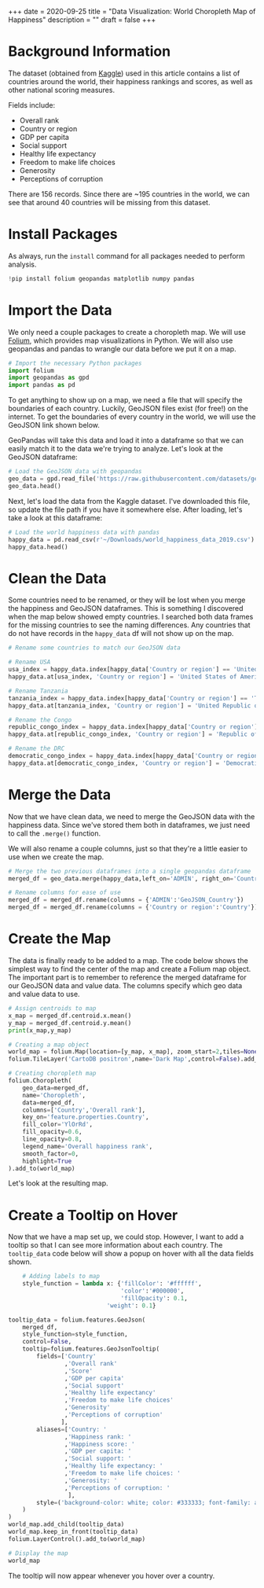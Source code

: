 +++
date = 2020-09-25
title = "Data Visualization: World Choropleth Map of Happiness"
description = ""
draft = false
+++

# Background Information

The dataset (obtained from
[Kaggle](https://www.kaggle.com/unsdsn/world-happiness)) used in this article
contains a list of countries around the world, their happiness rankings and
scores, as well as other national scoring measures.

Fields include:

-   Overall rank
-   Country or region
-   GDP per capita
-   Social support
-   Healthy life expectancy
-   Freedom to make life choices
-   Generosity
-   Perceptions of corruption

There are 156 records. Since there are ~195 countries in the world, we can see
that around 40 countries will be missing from this dataset.

# Install Packages

As always, run the `install` command for all packages needed to perform
analysis.

```python
!pip install folium geopandas matplotlib numpy pandas
```

# Import the Data

We only need a couple packages to create a choropleth map. We will use
[Folium](https://python-visualization.github.io/folium/), which provides map
visualizations in Python. We will also use geopandas and pandas to wrangle our
data before we put it on a map.

```python
# Import the necessary Python packages
import folium
import geopandas as gpd
import pandas as pd
```

To get anything to show up on a map, we need a file that will specify the
boundaries of each country. Luckily, GeoJSON files exist (for free!) on the
internet. To get the boundaries of every country in the world, we will use the
GeoJSON link shown below.

GeoPandas will take this data and load it into a dataframe so that we can easily
match it to the data we're trying to analyze. Let's look at the GeoJSON
dataframe:

```python
# Load the GeoJSON data with geopandas
geo_data = gpd.read_file('https://raw.githubusercontent.com/datasets/geo-countries/master/data/countries.geojson')
geo_data.head()
```

Next, let's load the data from the Kaggle dataset. I've downloaded this file, so
update the file path if you have it somewhere else. After loading, let's take a
look at this dataframe:

```python
# Load the world happiness data with pandas
happy_data = pd.read_csv(r'~/Downloads/world_happiness_data_2019.csv')
happy_data.head()
```

# Clean the Data

Some countries need to be renamed, or they will be lost when you merge the
happiness and GeoJSON dataframes. This is something I discovered when the map
below showed empty countries. I searched both data frames for the missing
countries to see the naming differences. Any countries that do not have records
in the `happy_data` df will not show up on the map.

```python
# Rename some countries to match our GeoJSON data

# Rename USA
usa_index = happy_data.index[happy_data['Country or region'] == 'United States']
happy_data.at[usa_index, 'Country or region'] = 'United States of America'

# Rename Tanzania
tanzania_index = happy_data.index[happy_data['Country or region'] == 'Tanzania']
happy_data.at[tanzania_index, 'Country or region'] = 'United Republic of Tanzania'

# Rename the Congo
republic_congo_index = happy_data.index[happy_data['Country or region'] == 'Congo (Brazzaville)']
happy_data.at[republic_congo_index, 'Country or region'] = 'Republic of Congo'

# Rename the DRC
democratic_congo_index = happy_data.index[happy_data['Country or region'] == 'Congo (Kinshasa)']
happy_data.at[democratic_congo_index, 'Country or region'] = 'Democratic Republic of the Congo'
```

# Merge the Data

Now that we have clean data, we need to merge the GeoJSON data with the
happiness data. Since we've stored them both in dataframes, we just need to call
the `.merge()` function.

We will also rename a couple columns, just so that they're a little easier to
use when we create the map.

```python
# Merge the two previous dataframes into a single geopandas dataframe
merged_df = geo_data.merge(happy_data,left_on='ADMIN', right_on='Country or region')

# Rename columns for ease of use
merged_df = merged_df.rename(columns = {'ADMIN':'GeoJSON_Country'})
merged_df = merged_df.rename(columns = {'Country or region':'Country'})
```

# Create the Map

The data is finally ready to be added to a map. The code below shows the
simplest way to find the center of the map and create a Folium map object. The
important part is to remember to reference the merged dataframe for our GeoJSON
data and value data. The columns specify which geo data and value data to use.

```python
# Assign centroids to map
x_map = merged_df.centroid.x.mean()
y_map = merged_df.centroid.y.mean()
print(x_map,y_map)

# Creating a map object
world_map = folium.Map(location=[y_map, x_map], zoom_start=2,tiles=None)
folium.TileLayer('CartoDB positron',name='Dark Map',control=False).add_to(world_map)

# Creating choropleth map
folium.Choropleth(
    geo_data=merged_df,
    name='Choropleth',
    data=merged_df,
    columns=['Country','Overall rank'],
    key_on='feature.properties.Country',
    fill_color='YlOrRd',
    fill_opacity=0.6,
    line_opacity=0.8,
    legend_name='Overall happiness rank',
    smooth_factor=0,
    highlight=True
).add_to(world_map)
```

Let's look at the resulting map.

# Create a Tooltip on Hover

Now that we have a map set up, we could stop. However, I want to add a tooltip
so that I can see more information about each country. The `tooltip_data` code
below will show a popup on hover with all the data fields shown.

```python
    # Adding labels to map
    style_function = lambda x: {'fillColor': '#ffffff',
                                'color':'#000000',
                                'fillOpacity': 0.1,
                            'weight': 0.1}

tooltip_data = folium.features.GeoJson(
    merged_df,
    style_function=style_function,
    control=False,
    tooltip=folium.features.GeoJsonTooltip(
        fields=['Country'
                ,'Overall rank'
                ,'Score'
                ,'GDP per capita'
                ,'Social support'
                ,'Healthy life expectancy'
                ,'Freedom to make life choices'
                ,'Generosity'
                ,'Perceptions of corruption'
               ],
        aliases=['Country: '
                ,'Happiness rank: '
                ,'Happiness score: '
                ,'GDP per capita: '
                ,'Social support: '
                ,'Healthy life expectancy: '
                ,'Freedom to make life choices: '
                ,'Generosity: '
                ,'Perceptions of corruption: '
                 ],
        style=('background-color: white; color: #333333; font-family: arial; font-size: 12px; padding: 10px;')
    )
)
world_map.add_child(tooltip_data)
world_map.keep_in_front(tooltip_data)
folium.LayerControl().add_to(world_map)

# Display the map
world_map
```

The tooltip will now appear whenever you hover over a country.
